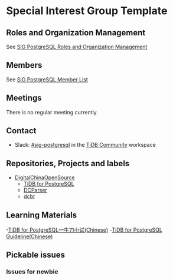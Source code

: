 # Special Interest Group Template

## Roles and Organization Management

See [SIG PostgreSQL Roles and Organization Management](./roles-and-organization-management.md)

## Members

See [SIG PostgreSQL Member List](membership.json)

## Meetings

There is no regular meeting currently.

## Contact

* Slack: [#sig-postgresql](https://tidbcommunity.slack.com/archives/C029TFUUF9P) in the [TiDB Community](https://pingcap.com/tidbslack) workspace

## Repositories, Projects and labels

- [DigitalChinaOpenSource](https://github.com/DigitalChinaOpenSource)
  - [TiDB for PostgreSQL](https://github.com/DigitalChinaOpenSource/TiDB-for-PostgreSQL)    
  - [DCParser](https://github.com/DigitalChinaOpenSource/DCParser)
  - [dcbr](https://github.com/DigitalChinaOpenSource/dcbr)

## Learning Materials

<!-- Put the published documents of this Special Interest Group here -->
-[TiDB for PostgreSQL—牛刀小试(Chinese)](https://zhuanlan.zhihu.com/p/379181280)
-[TiDB for PostgreSQL Guideline(Chinese)](https://zhuanlan.zhihu.com/p/383500491)

## Pickable issues

### Issues for newbie
